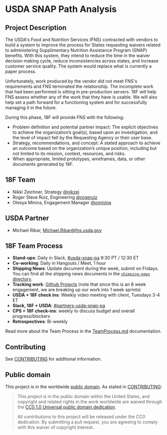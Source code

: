 # USDA SNAP Path Analysis

## Project Description

The USDA's Food and Nutrition Services (FNS) contracted with vendors to build a system to improve the process for States requesting waivers related to administering Supplimentary Nutrition Assistance Program (SNAP) benefits. With this system, they intend to reduce the time in the waiver decision making cycle, reduce inconsistencies across states, and increase customer service quality. The system would replace what is currently a paper process.

Unfortunately, work produced by the vendor did not meet FNS's requirements and FNS terminated the relationship. The incomplete work that had been performed is sitting in pre-production servers. 18F will help FNS assess whether any of the work that they have is usable. We will also help set a path forward for a functioning system and for successfully managing it in the future.

During this phase, 18F will provide FNS with the following:

- Problem definition and potential partner impact: The explicit objectives to achieve the organization’s goal(s), based upon an investigation, and the level of impact felt by the Requesting Agency or their user base.
- Strategy, recommendations, and concept: A stated approach to achieve an outcome based on the organization’s unique position, including but not limited to its mission, context, resources, and risks.
- When appropriate, limited prototypes, wireframes, data, or other documents generated by 18F.


## 18F Team

- Nikki Zeichner, Strategy [@nikzei](https://github.com/nikzei)
- Roger Steve Ruiz, Engineering [@rogeruiz](https://github.com/rogeruiz)
- Olesya Minina, Engagement Manager [@ominina](https://github.com/ominina)

## USDA Partner
- Michael Ribar, Michael.Ribar@fns.usda.gov

## 18F Team Process

- **Stand-ups**: Daily in Slack, [#usda-snap-pa][slack-channel] 9:30 PT / 12:30 ET
- **Co-working**: Daily in Hangouts / Meet, 1 hour
- **Shipping News**: Update document during the week, submit on Fridays. You can
  find all the shipping news documents in the [`shipping-news`
  directory](./shipping-news).
- **Tracking work**: [Github Projects](https://github.com/18F/usda-snap-pa/projects) (note that since this is an 8 week engagement, we are breaking up our work into 1 week sprints)
- **USDA + 18F check ins**: Weekly video meeting with client, Tuesdays 3-4 ET
- **Slack, 18F + USDA**: [#partners-usda-snap-pa][slack-channel]
- **CPS + 18F check-ins**: weekly to discuss budget and overall progress/blockers
- **Retrospectives**: Bi-weekly

Read more about the Team Process in the [TeamProcess.md](TeamProcess.md) documentation.

[slack-channel]: https://gsa-tts.slack.com/archives/usda-snap-pa

## Contributing

See [CONTRIBUTING](CONTRIBUTING.md) for additional information.

## Public domain

This project is in the worldwide [public domain](LICENSE.md). As stated in [CONTRIBUTING](CONTRIBUTING.md):

> This project is in the public domain within the United States, and copyright
> and related rights in the work worldwide are waived through the [CC0 1.0
> Universal public domain dedication](https://creativecommons.org/publicdomain/zero/1.0/).
>
> All contributions to this project will be released under the CC0 dedication.
> By submitting a pull request, you are agreeing to comply with this waiver of
> copyright interest.
